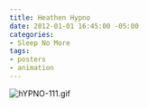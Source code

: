 ```yaml
---
title: Heathen Hypno
date: 2012-01-01 16:45:00 -05:00
categories:
- Sleep No More
tags:
- posters
- animation
---
```


![hYPNO-111.gif](/uploads/hYPNO-111.gif)